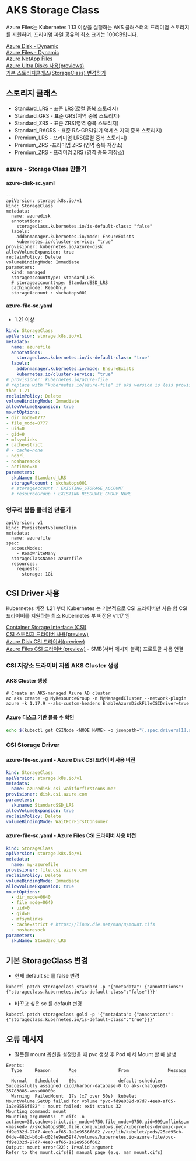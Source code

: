 # AKS Storage Class
Azure Files는 Kubernetes 1.13 이상을 실행하는 AKS 클러스터의 프리미엄 스토리지를 지원하며, 프리미엄 파일 공유의 최소 크기는 100GB입니다.



[Azure Disk - Dynamic](https://docs.microsoft.com/ko-kr/azure/aks/azure-disks-dynamic-pv)  
[Azure Files - Dynamic](https://docs.microsoft.com/ko-kr/azure/aks/azure-files-dynamic-pv)  
[Azure NetApp Files](https://docs.microsoft.com/ko-kr/azure/aks/azure-netapp-files)  
[Azure Ultra Disks 사용(previews)](https://docs.microsoft.com/ko-kr/azure/aks/use-ultra-disks)  
[기본 스토리지클래스(StorageClass) 변경하기](https://kubernetes.io/ko/docs/tasks/administer-cluster/change-default-storage-class/)


## 스토리지 클래스
- Standard_LRS - 표준 LRS(로컬 중복 스토리지)
- Standard_GRS - 표준 GRS(지역 중복 스토리지)
- Standard_ZRS - 표준 ZRS(영역 중복 스토리지)
- Standard_RAGRS - 표준 RA-GRS(읽기 액세스 지역 중복 스토리지)
- Premium_LRS - 프리미엄 LRS(로컬 중복 스토리지)
- Premium_ZRS -프리미엄 ZRS (영역 중복 저장소)
- Premium_ZRS - 프리미엄 ZRS (영역 중복 저장소)  

### azure - Storage Class 만들기

#### azure-disk-sc.yaml
```
---
apiVersion: storage.k8s.io/v1
kind: StorageClass
metadata:
  name: azuredisk
  annotations:
    storageclass.kubernetes.io/is-default-class: "false"
  labels:
    addonmanager.kubernetes.io/mode: EnsureExists
    kubernetes.io/cluster-service: "true"
provisioner: kubernetes.io/azure-disk
allowVolumeExpansion: true
reclaimPolicy: Delete
volumeBindingMode: Immediate
parameters:
  kind: managed
  storageaccounttype: Standard_LRS
  # storageaccounttype: StandardSSD_LRS
  cachingmode: ReadOnly
  storageAccount : skchatops001
```
#### azure-file-sc.yaml
- 1.21 이상
```yaml
kind: StorageClass
apiVersion: storage.k8s.io/v1
metadata:
  name: azurefile
  annotations:
    storageclass.kubernetes.io/is-default-class: "true"
  labels:
    addonmanager.kubernetes.io/mode: EnsureExists
    kubernetes.io/cluster-service: "true"
# provisioner: kubernetes.io/azure-file
# replace with "kubernetes.io/azure-file" if aks version is less provisioner: file.csi.azure.com
than 1.21
reclaimPolicy: Delete
volumeBindingMode: Immediate
allowVolumeExpansion: true
mountOptions:
- dir_mode=0777
- file_mode=0777
- uid=0
- gid=0
- mfsymlinks
- cache=strict
# - cache=none
- nobrl
- nosharesock
- actimeo=30
parameters:
  skuName: Standard_LRS
  storageAccount : skchatops001
  # storageAccount : EXISTING_STORAGE_ACCOUNT
  # resourceGroup : EXISTING_RESOURCE_GROUP_NAME
```



### 영구적 볼륨 클레임 만들기

```
apiVersion: v1
kind: PersistentVolumeClaim
metadata:
  name: azurefile
spec:
  accessModes:
    - ReadWriteMany
  storageClassName: azurefile
  resources:
    requests:
      storage: 1Gi
```

## CSI Driver 사용
Kubernetes 버전 1.21 부터 Kubernetes 는 기본적으로 CSI 드라이버만 사용 함 
CSI 드라이버를 지원하는 최소 Kubernetes 부 버전은 v1.17 임 

[Container Storage Interface (CSI)](https://github.com/container-storage-interface/spec/blob/master/spec.md)  
[CSI 스토리지 드라이버 사용(preview)](https://docs.microsoft.com/ko-kr/azure/aks/csi-storage-drivers)  
[Azure Disk CSI 드라이버(preview)](https://docs.microsoft.com/ko-kr/azure/aks/azure-disk-csi)  
[Azure Files CSI 드라이버(preview)](https://docs.microsoft.com/ko-kr/azure/aks/azure-files-csi)  - SMB(서버 메시지 블록) 프로토콜 사용 연결  

### CSI 저장소 드라이버 지원 AKS Cluster 생성
#### AKS Cluster 생성
```
# Create an AKS-managed Azure AD cluster
az aks create -g MyResourceGroup -n MyManagedCluster --network-plugin azure -k 1.17.9 --aks-custom-headers EnableAzureDiskFileCSIDriver=true
```

#### Azure 디스크 기반 볼륨 수 확인
```bash
echo $(kubectl get CSINode <NODE NAME> -o jsonpath="{.spec.drivers[1].allocatable.count}")
```


### CSI Storage Driver
#### azure-file-sc.yaml - Azure Disk CSI 드라이버 사용 버전
```yaml
kind: StorageClass
apiVersion: storage.k8s.io/v1
metadata:
  name: azuredisk-csi-waitforfirstconsumer
provisioner: disk.csi.azure.com
parameters:
  skuname: StandardSSD_LRS 
allowVolumeExpansion: true
reclaimPolicy: Delete
volumeBindingMode: WaitForFirstConsumer
```

#### azure-file-sc.yaml - Azure Files CSI 드라이버 사용 버전
```yaml
kind: StorageClass
apiVersion: storage.k8s.io/v1
metadata:
  name: my-azurefile
provisioner: file.csi.azure.com
reclaimPolicy: Delete
volumeBindingMode: Immediate
allowVolumeExpansion: true
mountOptions:
  - dir_mode=0640
  - file_mode=0640
  - uid=0
  - gid=0
  - mfsymlinks
  - cache=strict # https://linux.die.net/man/8/mount.cifs
  - nosharesock
parameters:
  skuName: Standard_LRS
```

## 기본 StorageClass 변경
- 현재 default sc 를 false 변경
```
kubectl patch storageclass standard -p '{"metadata": {"annotations":{"storageclass.kubernetes.io/is-default-class":"false"}}}'
```
- 바꾸고 싶은 sc 를 default 변경
```
kubectl patch storageclass gold -p '{"metadata": {"annotations":{"storageclass.kubernetes.io/is-default-class":"true"}}}'
```

## 오류 메시지
- 잘못된 mount 옵션을 설정했을 때 pvc 생성 후 Pod 에서 Mount 할 때 발생
```
Events:
  Type     Reason       Age                From               Message
  ----     ------       ----               ----               -------
  Normal   Scheduled    60s                default-scheduler  Successfully assigned cicd/harbor-database-0 to aks-chatops01-35783885-vmss00000o
  Warning  FailedMount  17s (x7 over 50s)  kubelet            MountVolume.SetUp failed for volume "pvc-fd9e032d-97d7-4ee0-af65-1a2e9556f682" : mount failed: exit status 32
Mounting command: mount
Mounting arguments: -t cifs -o actimeo=30,cache=strict,dir_mode=0750,file_mode=0750,gid=999,mflinks,mfsymlinks,nobrl,nosharesock,uid=999,vers=3.0,<masked> //skchatops001.file.core.windows.net/kubernetes-dynamic-pvc-fd9e032d-97d7-4ee0-af65-1a2e9556f682 /var/lib/kubelet/pods/25ed95cb-04de-482d-b0c4-d02fe9ee59f4/volumes/kubernetes.io~azure-file/pvc-fd9e032d-97d7-4ee0-af65-1a2e9556f682
Output: mount error(22): Invalid argument
Refer to the mount.cifs(8) manual page (e.g. man mount.cifs)
```